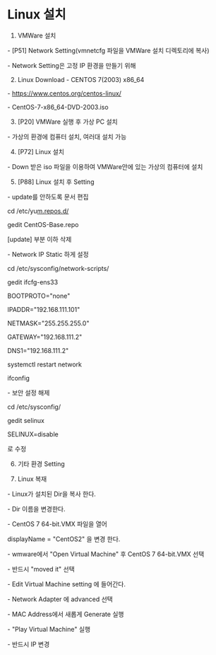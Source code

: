 # Linux 설치

1. VMWare 설치



\- [P51] Network Setting(vmnetcfg 파일을 VMWare 설치 디렉토리에 복사)



\- Network Setting은 고정 IP 환경을 만들기 위해







2. Linux Download - CENTOS 7(2003) x86_64



\- https://www.centos.org/centos-linux/



\- CentOS-7-x86_64-DVD-2003.iso







3. [P20] VMWare 실행 후 가상 PC 설치



\- 가상의 환경에 컴퓨터 설치, 여러대 설치 가능







4. [P72] Linux 설치



\- Down 받은 iso 파일을 이용하여 VMWare안에 있는 가상의 컴퓨터에 설치





5. [P88] Linux 설치 후 Setting



\- update를 안하도록 문서 편집



cd /etc/yu[m.repos.d/](http://m.repos.d/)

gedit CentOS-Base.repo 



[update] 부분 이하 삭제



\- Network IP Static 하게 설정



cd /etc/sysconfig/network-scripts/

gedit ifcfg-ens33



BOOTPROTO="none"

IPADDR="192.168.111.101"

NETMASK="255.255.255.0"

GATEWAY="192.168.111.2"

DNS1="192.168.111.2"



systemctl restart network

ifconfig



\- 보안 설정 해제



cd /etc/sysconfig/

gedit selinux



SELINUX=disable

로 수정



6. 기타 환경 Setting



7. Linux 복재



\- Linux가 설치된 Dir을 복사 한다.

\- Dir 이름을 변경한다.

\- CentOS 7 64-bit.VMX 파일을 열어 

displayName = "CentOS2" 을 변경 한다.

\- wmware에서 "Open Virtual Machine" 후 CentOS 7 64-bit.VMX 선택

\- 반드시 "moved it" 선택 

\- Edit Virtual Machine setting 에 들어간다.

\- Network Adapter 에 advanced 선택

\- MAC Address에서 새롭게 Generate 실행

\- "Play Virtual Machine" 실행 

\- 반드시 IP 변경